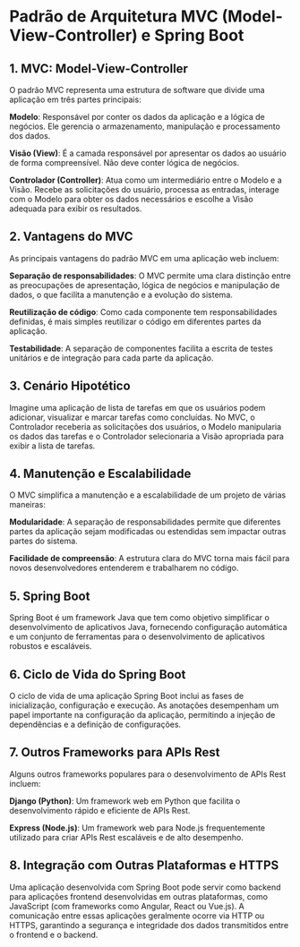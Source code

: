# Padrão de Arquitetura MVC (Model-View-Controller) e Spring Boot

## 1. MVC: Model-View-Controller

O padrão MVC representa uma estrutura de software que divide uma aplicação em três partes principais:

**Modelo**: Responsável por conter os dados da aplicação e a lógica de negócios. Ele gerencia o armazenamento, manipulação e processamento dos dados.

**Visão (View)**: É a camada responsável por apresentar os dados ao usuário de forma compreensível. Não deve conter lógica de negócios.

**Controlador (Controller)**: Atua como um intermediário entre o Modelo e a Visão. Recebe as solicitações do usuário, processa as entradas, interage com o Modelo para obter os dados necessários e escolhe a Visão adequada para exibir os resultados.

## 2. Vantagens do MVC

As principais vantagens do padrão MVC em uma aplicação web incluem:

**Separação de responsabilidades**: O MVC permite uma clara distinção entre as preocupações de apresentação, lógica de negócios e manipulação de dados, o que facilita a manutenção e a evolução do sistema.

**Reutilização de código**: Como cada componente tem responsabilidades definidas, é mais simples reutilizar o código em diferentes partes da aplicação.

**Testabilidade**: A separação de componentes facilita a escrita de testes unitários e de integração para cada parte da aplicação.

## 3. Cenário Hipotético

Imagine uma aplicação de lista de tarefas em que os usuários podem adicionar, visualizar e marcar tarefas como concluídas. No MVC, o Controlador receberia as solicitações dos usuários, o Modelo manipularia os dados das tarefas e o Controlador selecionaria a Visão apropriada para exibir a lista de tarefas.

## 4. Manutenção e Escalabilidade

O MVC simplifica a manutenção e a escalabilidade de um projeto de várias maneiras:

**Modularidade**: A separação de responsabilidades permite que diferentes partes da aplicação sejam modificadas ou estendidas sem impactar outras partes do sistema.

**Facilidade de compreensão**: A estrutura clara do MVC torna mais fácil para novos desenvolvedores entenderem e trabalharem no código.

## 5. Spring Boot

Spring Boot é um framework Java que tem como objetivo simplificar o desenvolvimento de aplicativos Java, fornecendo configuração automática e um conjunto de ferramentas para o desenvolvimento de aplicativos robustos e escaláveis.

## 6. Ciclo de Vida do Spring Boot

O ciclo de vida de uma aplicação Spring Boot inclui as fases de inicialização, configuração e execução. As anotações desempenham um papel importante na configuração da aplicação, permitindo a injeção de dependências e a definição de configurações.

## 7. Outros Frameworks para APIs Rest

Alguns outros frameworks populares para o desenvolvimento de APIs Rest incluem:

**Django (Python)**: Um framework web em Python que facilita o desenvolvimento rápido e eficiente de APIs Rest.

**Express (Node.js)**: Um framework web para Node.js frequentemente utilizado para criar APIs Rest escaláveis e de alto desempenho.

## 8. Integração com Outras Plataformas e HTTPS

Uma aplicação desenvolvida com Spring Boot pode servir como backend para aplicações frontend desenvolvidas em outras plataformas, como JavaScript (com frameworks como Angular, React ou Vue.js). A comunicação entre essas aplicações geralmente ocorre via HTTP ou HTTPS, garantindo a segurança e integridade dos dados transmitidos entre o frontend e o backend.
